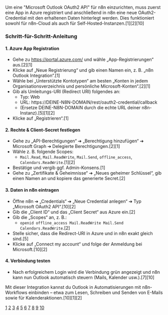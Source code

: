 Um eine "Microsoft Outlook OAuth2 API" für n8n einzurichten, muss zuerst eine App in Azure registriert und anschließend in n8n eine neue OAuth2-Credential mit den erhaltenen Daten hinterlegt werden. Dies funktioniert sowohl für n8n-Cloud als auch für Self-Hosted-Instanzen.[1][2][10]

### Schritt-für-Schritt-Anleitung

#### 1. Azure App Registration
- Gehe zu https://portal.azure.com/ und wähle „App-Registrierungen“ aus.[2][1]
- Klicke auf „Neue Registrierung“ und gib einen Namen ein, z. B. „n8n Outlook Integration“.[1]
- Wähle bei „Unterstützte Kontotypen“ am besten „Konten in jedem Organisationsverzeichnis und persönliche Microsoft-Konten“.[2][1]
- Gib als Umleitungs-URI (Redirect URI) folgendes an:
  - Typ: Web
  - URL: https://DEINE-N8N-DOMAIN/rest/oauth2-credential/callback
  - (Ersetze DEINE-N8N-DOMAIN durch die echte URL deiner n8n-Instanz).[5][1][2]
- Klicke auf „Registrieren“.[1]

#### 2. Rechte & Client-Secret festlegen
- Gehe zu „API-Berechtigungen“ ➔ „Berechtigung hinzufügen“ ➔ Microsoft Graph ➔ Delegierte Berechtigungen.[2][1]
- Wähle z. B. folgende Scopes:
  - `Mail.Read`, `Mail.ReadWrite`, `Mail.Send`, `offline_access`, `Calendars.ReadWrite`.[1][2]
- Bestätige und vergib ggf. Admin-Konsens.[1]
- Gehe zu „Zertifikate & Geheimnisse“ ➔ „Neues geheimer Schlüssel“, gib einen Namen an und kopiere das generierte Secret.[2]

#### 3. Daten in n8n eintragen
- Öffne n8n ➔ „Credentials“ ➔ „Neue Credential anlegen“ ➔ Typ „Microsoft OAuth2 API“.[10][2]
- Gib die „Client ID“ und das „Client Secret“ aus Azure ein.[2]
- Gib die „Scopes“ an, z. B.:  
  - `openid offline_access Mail.ReadWrite Mail.Send Calendars.ReadWrite`.[2]
- Stelle sicher, dass die Redirect-URI in Azure und in n8n exakt gleich sind.[5]
- Klicke auf „Connect my account“ und folge der Anmeldung bei Microsoft.[10][2]

#### 4. Verbindung testen
- Nach erfolgreichem Login wird die Verbindung grün angezeigt und n8n kann nun Outlook automatisch steuern (Mails, Kalender usw.).[7][10]

Mit dieser Integration kannst du Outlook in Automatisierungen mit n8n-Workflows einbinden – etwa zum Lesen, Schreiben und Senden von E-Mails sowie für Kalenderaktionen.[10][1][2]

[1](https://www.scribd.com/document/898491862/Outlook-API-n8n-Setup-Guide)
[2](https://docs.n8n.io/integrations/builtin/credentials/microsoft/)
[3](https://www.youtube.com/watch?v=Rh_GuNtgq-U)
[4](https://www.youtube.com/watch?v=aqr_PwR1Sgc)
[5](https://community.n8n.io/t/microsoft-outlook-oauth2-error/83168)
[6](https://www.youtube.com/watch?v=4CCtuXVtDt8)
[7](https://www.youtube.com/watch?v=h7BLVKh7yzc)
[8](https://docs.n8n.io/integrations/builtin/app-nodes/n8n-nodes-base.microsoftoutlook/)
[9](https://community.latenode.com/t/troubleshooting-outlook-smtp-authentication-in-n8n/14657)
[10](https://n8n.io/workflows/6226-automate-daily-outlook-calendar-digests-to-microsoft-teams/)


